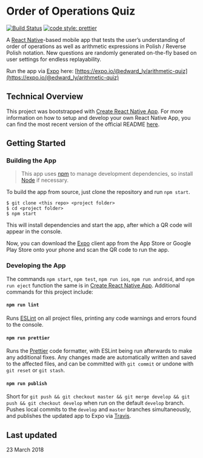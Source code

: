 # Order of Operations Quiz

[![Build Status](https://travis-ci.org/edward-ly/arithmetic-quiz-mobile.svg?branch=develop)](https://travis-ci.org/edward-ly/arithmetic-quiz-mobile) [![code style: prettier](https://img.shields.io/badge/code_style-prettier-ff69b4.svg)](https://github.com/prettier/prettier)

A [React Native](https://facebook.github.io/react-native/)-based mobile app that tests the user’s understanding of order of operations as well as arithmetic expressions in Polish / Reverse Polish notation. New questions are randomly generated on-the-fly based on user settings for endless replayability.

Run the app via [Expo](https://expo.io/) here: [https://expo.io/@edward_ly/arithmetic-quiz](https://expo.io/@edward_ly/arithmetic-quiz)

## Technical Overview

This project was bootstrapped with [Create React Native App](https://github.com/react-community/create-react-native-app). For more information on how to setup and develop your own React Native App, you can find the most recent version of the official README [here](https://github.com/react-community/create-react-native-app/blob/master/README.md).

## Getting Started

### Building the App

> This app uses [npm](https://github.com/npm/npm) to manage development dependencies, so install [Node](https://nodejs.org/en/) if necessary.

To build the app from source, just clone the repository and run `npm start`.

```shell
$ git clone <this repo> <project folder>
$ cd <project folder>
$ npm start
```

This will install dependencies and start the app, after which a QR code will appear in the console.

Now, you can download the [Expo](https://expo.io/) client app from the App Store or Google Play Store onto your phone and scan the QR code to run the app.

### Developing the App

The commands `npm start`, `npm test`, `npm run ios`, `npm run android`, and `npm run eject` function the same is in [Create React Native App](https://github.com/react-community/create-react-native-app/blob/master/README.md#getting-started). Additional commands for this project include:

#### `npm run lint`

Runs [ESLint](https://eslint.org/) on all project files, printing any code warnings and errors found to the console.

#### `npm run prettier`

Runs the [Prettier](https://github.com/prettier/prettier) code formatter, with ESLint being run afterwards to make any additional fixes. Any changes made are automatically written and saved to the affected files, and can be committed with `git commit` or undone with `git reset` or `git stash`.

#### `npm run publish`

Short for `git push && git checkout master && git merge develop && git push && git checkout develop` when run on the default `develop` branch. Pushes local commits to the `develop` and `master` branches simultaneously, and publishes the updated app to Expo via [Travis](https://travis-ci.org/).

## Last updated

23 March 2018
